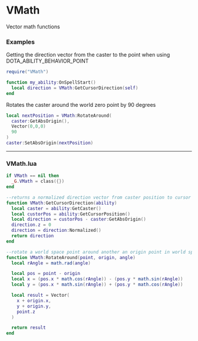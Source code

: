 # VMath
Vector math functions

### Examples

Getting the direction vector from the caster to the point when using DOTA_ABILITY_BEHAVIOR_POINT

```lua
require("VMath")

function my_ability:OnSpellStart()
  local direction = VMath:GetCursorDirection(self)
end
```

Rotates the caster around the world zero point by 90 degrees

```lua
local nextPosition = VMath:RotateAround(
  caster:GetAbsOrigin(),
  Vector(0,0,0)
  90
)
caster:SetAbsOrigin(nextPosition)
```

---

### VMath.lua
```lua
if VMath == nil then
  _G.VMath = class({})
end

--returns a normalized direction vector from caster position to cursor position
function VMath:GetCursorDirection(ability)
  local caster = ability:GetCaster()
  local custorPos = ability:GetCursorPosition()
  local direction = custorPos - caster:GetAbsOrigin()
  direction.z = 0
  direction = direction:Normalized()
  return direction
end

--rotate a world space point around another an origin point in world space on the z-axis by a given angle (degrees)
function VMath:RotateAround(point, origin, angle)
  local rAngle = math.rad(angle)

  local pos = point - origin
  local x = (pos.x * math.cos(rAngle)) - (pos.y * math.sin(rAngle))
  local y = (pos.x * math.sin(rAngle)) + (pos.y * math.cos(rAngle))

  local result = Vector(
    x + origin.x,
    y + origin.y,
    point.z
  )

  return result
end
```

